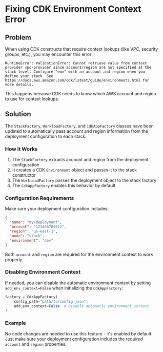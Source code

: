 # Fixing CDK Environment Context Error

## Problem

When using CDK constructs that require context lookups (like VPC, security groups, etc.), you may encounter this error:

```
RuntimeError: ValidationError: Cannot retrieve value from context provider vpc-provider since account/region are not specified at the stack level. Configure "env" with an account and region when you define your stack. See https://docs.aws.amazon.com/cdk/latest/guide/environments.html for more details.
```

This happens because CDK needs to know which AWS account and region to use for context lookups.

## Solution

The `StackFactory`, `WorkloadFactory`, and `CdkAppFactory` classes have been updated to automatically pass account and region information from the deployment configuration to each stack.

### How It Works

1. The `StackFactory` extracts account and region from the deployment configuration
2. It creates a CDK `Environment` object and passes it to the stack constructor
3. The `WorkloadFactory` passes the deployment object to the stack factory
4. The `CdkAppFactory` enables this behavior by default

### Configuration Requirements

Make sure your deployment configuration includes:

```json
{
  "name": "my-deployment",
  "account": "123456789012",
  "region": "us-east-1",
  "mode": "stack",
  "environment": "dev"
}
```

Both `account` and `region` are required for the environment context to work properly.

### Disabling Environment Context

If needed, you can disable the automatic environment context by setting `add_env_context=False` when initializing the `CdkAppFactory`:

```python
factory = CdkAppFactory(
    config_path="path/to/config.json",
    add_env_context=False  # Disable automatic environment context
)
```

### Example

No code changes are needed to use this feature - it's enabled by default. Just make sure your deployment configuration includes the required `account` and `region` properties.
